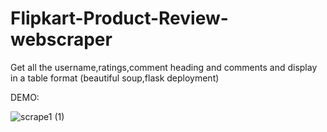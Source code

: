 # Flipkart-Product-Review-webscraper
Get all the username,ratings,comment heading and comments and display in a table format (beautiful soup,flask deployment)


DEMO:

![scrape1 (1)](https://user-images.githubusercontent.com/22385974/103334325-dee48480-4a96-11eb-8fcf-4e8a683a13d0.gif)
